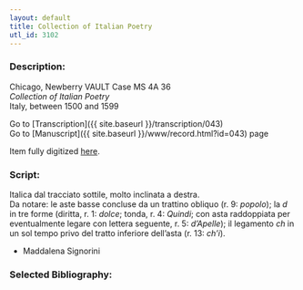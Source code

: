 ```yaml
---
layout: default
title: Collection of Italian Poetry
utl_id: 3102
---
```


###  Description:

Chicago, Newberry VAULT Case MS 4A 36<br>
_Collection of Italian Poetry_<br>
Italy, between 1500 and 1599

Go to [Transcription]({{ site.baseurl }}/transcription/043)<br>
Go to [Manuscript]({{ site.baseurl }}/www/record.html?id=043) page 

Item fully digitized [here](https://collections.newberry.org/asset-management/2KXJ8ZPBVE21?WS=SearchResults).

###  Script:

Italica dal tracciato sottile, molto inclinata a destra.<br>
Da notare: le aste basse concluse da un trattino obliquo (r. 9: _popolo_); la _d_ in tre forme (diritta, r. 1: _dolce_; tonda, r. 4: _Quindi_; con asta raddoppiata per eventualmente legare con lettera seguente, r. 5: _d’Apelle_); il legamento _ch_ in un sol tempo privo del tratto inferiore dell’asta (r. 13: _ch’i_).<br>
- Maddalena Signorini

###  Selected Bibliography:



